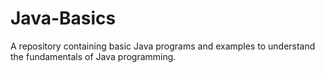 # Java-Basics
A repository containing basic Java programs and examples to understand the fundamentals of Java programming.
